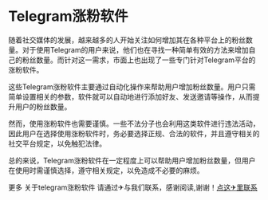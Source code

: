 # Telegram涨粉软件

随着社交媒体的发展，越来越多的人开始关注如何增加其在各种平台上的粉丝数量。对于使用Telegram的用户来说，他们也在寻找一种简单有效的方法来增加自己的粉丝数量。而针对这一需求，市面上也出现了一些专门针对Telegram平台的涨粉软件。

这些Telegram涨粉软件主要通过自动化操作来帮助用户增加粉丝数量。用户只需简单设置相关的参数，软件就可以自动地进行添加好友、发送邀请等操作，从而提升用户的粉丝数量。

然而，使用涨粉软件也需要谨慎。一些不法分子也会利用这类软件进行违法活动，因此用户在选择使用涨粉软件时，务必要选择正规、合法的软件，并且遵守相关的社交平台规定，以免触犯法律。

总的来说，Telegram涨粉软件在一定程度上可以帮助用户增加粉丝数量，但用户在使用时需谨慎选择，遵守相关规定，以免造成不必要的麻烦。

更多 关于telegram涨粉软件 请通过✈与我们联系，感谢阅读,谢谢！[点这✈里联系](https://abc.k02.cc)